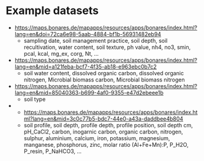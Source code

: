 # Example datasets

- https://maps.bonares.de/mapapps/resources/apps/bonares/index.html?lang=en&doi=72ca6e98-5aab-4884-bf1b-56931482eb94
	- sampling date, soil management practice, soil depth, soil recultivation, water content, soil texture, ph value, nh4, no3, smin, pcal, kcal, mg_ex, corg, Nt, ...
- https://maps.bonares.de/mapapps/resources/apps/bonares/index.html?lang=en&mid=a121feba-bcf7-4f35-ab18-e963ebc0b7c2
	- soil water content, dissolved organic carbon, dissolved organic nitrogen, Microbial biomass carbon, Microbial biomass nitrogen
- https://maps.bonares.de/mapapps/resources/apps/bonares/index.html?lang=en&mid=85040363-b699-4af0-9355-e47d2ebeee1b
	- soil type
-  - https://maps.bonares.de/mapapps/resources/apps/bonares/index.html?lang=en&mid=3c0c77b5-bdc7-44e0-a43a-daddbee4b804
	- soil profile, soil depth, profile depth, profile position, soil depth cm, pH_CaCl2, carbon, inogarnic carbon, organic carbon, nitrogen, sulphur, aluminium, calcium, iron, potassium, magnesium, manganese, phosphorus, zinc, molar ratio (Al+Fe+Mn):P, P_H2O, P_resin, P_NaHCO3, ...
	